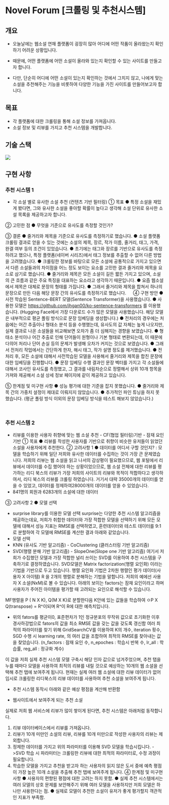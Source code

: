 # Novel Forum [크롤링 및 추천시스템]

개요
---
- 오늘날에는 웹소설 연재 플랫폼이 굉장히 많아 어디에 어떤 작품이 올라왔는지 확인하기 어려운 상황입니다.

- 때문에, 어떤 플랫폼에 어떤 소설이 올라와 있는지 확인할 수 있는 사이트를 만들고자 합니다.

- 다만, 단순히 어디에 어떤 소설이 있는지 확인하는 것에서 그치지 않고, 나에게 맞는 소설을 추천해주는 기능을 비롯하여 다양한 기능을 가진 사이트를 만들어보고자 합니다.


목표
---
- 각 플랫폼에 대한 크롤링을 통해 소설 정보를 가져옵니다.
- 소설 정보 및 리뷰를 가지고 추천 시스템을 개발합니다.


기술 스택
---
<img src="https://img.shields.io/badge/FastAPI-009688?style=for-the-badge&logo=FastAPI&logoColor=white">


구현 사항
---
### 추천 시스템 1
-	각 소설 별로 유사한 소설 추천 (컨텐츠 기반 필터링)
①	목표
●	특정 소설을 재밌게 봤다면, 그와 유사한 소설을 좋아할 확률이 높다고 생각해 소설 단위로 유사한 소설 목록을 제공하고자 합니다.

②	고민한 점
●	무엇을 기준으로 유사도를 측정할 것인가?

③	결론
●	줄거리와 제목을 기준으로 유사도를 측정하기로 했습니다.
●	소설 플랫폼 크롤링 결과로 얻을 수 있는 것에는 소설의 제목, 장르, 작가 이름, 줄거리, 태그, 가격, 완결 여부 등의 조건이 있었습니다.
●	초기에는 태그와 장르를 기반으로 유사도를 측정하려고 했으나, 특정 플랫폼(네이버 시리즈)에서 태그 정보를 추출할 수 없어 다른 방법을 고려했습니다.
●	크롤링한 정보를 바탕으로 모든 소설에 공통적으로 가지고 있으면서 다른 소설들과의 차이점을 어느 정도 보이는 요소를 고민한 결과 줄거리와 제목을 요소로 삼기로 했습니다.
●	줄거리와 제목은 모든 소설이 길든 짧든 가지고 있으며, 소설의 큰 흐름과 같은 주요 특징을 대표하는 요소라고 생각하기 때문입니다.
●	요즘 웹소설에서 제목은 대체로 문장의 형태를 가집니다.
●	그래서 줄거리와 제목을 합쳐서 하나의 문장으로 만든 다음 해당 문장 간의 유사도를 측정하기로 했습니다.
 
④	구현 방안
●	사전 학습된 Sentence-BERT 모델(Sentence Transformer)을 사용했습니다.
●	사용한 모델은 https://github.com/jhgan00/ko-sentence-transformers  를 이용했습니다. (Hugging Face에서 가장 다운로드 수가 많은 모델을 사용했습니다. 해당 모델은 내부적으로 평균 폴링 방식으로 문장 임베딩을 생성합니다.)
●	전처리의 경우에는 처음에는 어간 추출이나 형태소 분석 등을 수행했는데, 유사도의 값 자체는 높게 나오지만, 실제 결과로 나온 소설들을 비교해보면 오차가 좀 더 심해지는 경향을 보였습니다.
●	형태소 분석이나 어간 추출로 인해 단어들이 원형이나 기본 형태로 변환되는데, 이 때문에 다의어 처리나 단어 손실 등의 문제가 발생해 오차가 커지는 것으로 보였습니다.
●	그래서 전처리 작업에서는 간단하게 한자, 해시 태그, 작가 설명 정도를 제거했습니다.
●	전처리 후, 모든 소설에 대해서 사전학습된 모델을 사용해서 줄거리와 제목을 합친 문장에 대한 임베딩을 진행합니다.
●	문장 임베딩 수행 결과인 문장 벡터를 가지고 각 소설들에 대해서 코사인 유사도를 측정했고, 그 결과를 내림차순으로 정렬해서 상위 10개 항목을 가져와 제공해서 소설 상세 정보 페이지에 같이 제공하고 있습니다.

⑤	한계점 및 미구현 사항
●	성능 평가에 대한 기준을 잡지 못했습니다.
●	줄거리와 제목 간의 가중치 설정이 제대로 이뤄지지 않았습니다.
●	추가적인 파인 튜닝을 하지 못 했습니다. (평균 폴링 방식 이외의 문장 임베딩 방식을 테스트 해보지 않았습니다.)

 
### 추천 시스템 2
-	리뷰를 이용한 사용자 취향에 맞는 웹 소설 추천 - CF(협업 필터링)기반 - 잠재 요인 기반
①	목표
●	리뷰를 작성한 사용자를 기반으로 취향이 비슷한 유저들이 읽었던 소설을 사용자에게 추천한다.
②	고려사항 1
●	데이터를 어디서 구할 것인지?
: 모델을 학습하기 위해 일단 저희와 유사한 데이터를 수집하는 것이 가장 큰 문제였습니다. 저희의 리뷰는 웹 소설을 읽고 나서의 감상평이 필요했으므로, 웹 포털에서 리뷰에서 데이터를 수집 했어야 하는 상황이었으므로, 웹 소설 전체에 대한 리뷰를 평가하는 리디 북스의 리뷰가 가장 저희의 사이트의 리뷰와 목적이 적합하다고 생각하여서, 리디 북스의 리뷰를 크롤링 하였습니다. 거기서 대략 35000개의 데이터를 얻을 수 있었고, 데이터를 정제하여28000개의 데이터를 얻을 수 있었습니다. 
- 841명의 회원과 6283개의 소설에 대한 데이터 
 


③	고려사항 2
●	모델 선택
- surprise library를 이용한 모델 선택 
surprise는 다양한 추천 시스템 알고리즘을 제공하는데요, 저희가 취합한 데이터와 가장 적합한  모델을 선택하기 위해 모든 모델에 대해서 성능 지표는 RMSE를 선택하였고, 훈련데이터와 테스트 데이터를 9:1로 분할하여 각 모델에 RMSE를 계산한 결과 아래와 같았습니다. 
- 모델 선택 
- KNN (유사도 기반 알고리즘)                      -  CoClustering (클러스터링 기반 알고리즘)  
- SVD(행렬 분해 기반 알고리즘)                - SlopeOne(Slope one 기반 알고리즘) 
여기서 저희가 수집했던 모델과 가장 적합한 널리 쓰이는 SVD를 이용하여 추천 시스템을 구축하기로 결정하였습니다. 
SVD모델은 Matrix factorization(행렬 요인화) 이라는 기법을 기반으로 두고 있습니다. 행렬 요인화 기법은 2차원 행렬인 평가 데이터(사용자 X 아이템) R 을 2개의 행렬로 분해하는 기법을 말합니다. 저희의 예에선 사용자 X 소설(NxM)로 볼 수 있습니다. 아래의 보이는 factors는  잠재 요인이라고 하며 사용자가 주어진 아이템을 평가할 때 고려되는 요인으로 해석할 수 있습니다.
 


MF행렬을 P ( N X K), Q(M X K)로 분할한다음 K안에 있는 값들을 학습하여 
ㅇP X Q(transpose) = R^이되며 R^이 R에 대한 예측치입니다. 
- 위의 fators를 평균이0, 표준편차가 1인 정규분포의 무작위 값으로 초기화한 이후 경사하강법으로 fators의 값을 최소 RMSE 값을 갖는 값을 갖도록 갱신함
여러 최적의 파라미터를 찾기 위해 GridSearchCV를 이용하여 K의 개수, iteration 횟수, SGD 수행 시 learning rate, 의 여러 값을 조합하여 최적의 RMSE를 찾아내는 값을 찾았습니다. 
(n_factors : 잠재 요인 수, n_epoches : 학습시 반복 수, lr_all : 학습률, reg_all : 정규화 계수)
 
이 값을 저희 실제 추천 시스템 모델 구축시 해당 인자 값으로 넘겨주었으며, 추천 탭을 누를 때마다 모델을 사용하여 최적의 리뷰를 내릴 것으로 예상하는 10개의 웹 소설을 선택해 추천 탭에 보여주게 됩니다. 현재는 실제 여러 웹 소설에 대한 리뷰 데이터가 없어 임시로 크롤링한 리디북스의 리뷰 데이터를 사용하여 추천 소설을 보여주게 됩니다.

- 추천 시스템 동작시 아래와 같은 예상 평점을 계산해 반환함 
 



- 웹사이트에서 보여주게 되는 추천 소설 
  
실제로 저희 웹 서비스에 리뷰가 많이 쌓이게 된다면, 추천 시스템은 아래처럼 동작합니다.
1. 리뷰 데이터베이스에서 리뷰를 가져옵니다.
2. 리뷰가 10개 미만인 소설의 리뷰, 리뷰를 10개 미만으로 작성한 사용자의 리뷰는 제외합니다.
3. 정제한 데이터를 가지고 위의 파라미터를 이용해 SVD 모델을 학습시킵니다. 
->SVD 학습 시 파라미터는 크롤링한 리뷰에 대한 최적의 파라미터로, 수정 과정이 필요합니다. 
4. 학습한 모델을 가지고 추천을 받고자 하는 사용자의 읽지 않은 도서 중에 예측 평점이 가장 높은 10개 소설을 추출해 추천 탭에 보여주게 됩니다. 
④	한계점 및 미구현 사항
●	사용자의 편향된 평점에 대한 고려는 하지 못함. 
●	실제 추천 시스템에서는 여러 모델의 상호 문제를 보안해주기 위해 여러 모델을 사용하지만 저희 모델은 하나만 사용한다는 점.
●	실제로 모델이 추천한 소설이 유저가 좋게 평가할지 객관적인 지표가 부족함.
